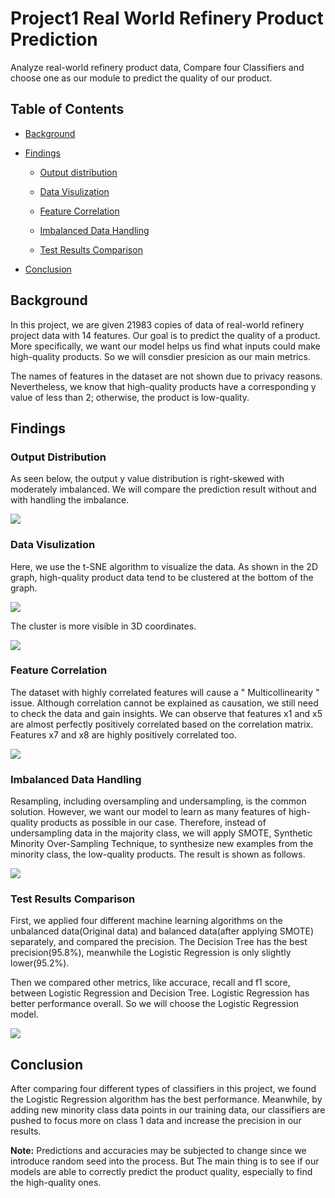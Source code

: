 # Project1 Real World Refinery Product Prediction
Analyze real-world refinery product data, Compare four Classifiers and choose one as our module to predict the quality of our product.
## Table of Contents
* [Background](#background)

* [Findings](#findings)

  * [Output distribution](#output-distribution)

  * [Data Visulization](#data-visulization)

  * [Feature Correlation](#feature-correlation)

  * [Imbalanced Data Handling](#imbalanced-data-handling)

  * [Test Results Comparison](#test-results-comparison)

* [Conclusion](#conclusion)

## Background
In this project, we are given 21983 copies of data of real-world refinery project data with 14 features. Our goal is to predict the quality of a product. More specifically, we want our model helps us find what inputs could make high-quality products. So we will consdier presicion as our main metrics.

The names of features in the dataset are not shown due to privacy reasons. Nevertheless, we know that high-quality products have a corresponding y value of less than 2; otherwise, the product is low-quality.

## Findings
### Output Distribution
As seen below, the output y value distribution is right-skewed with moderately imbalanced. We will compare the prediction result without and with handling the imbalance.

![](images/Output%20Distribution.png)

### Data Visulization
Here, we use the t-SNE algorithm to visualize the data. As shown in the 2D graph, high-quality product data tend to be clustered at the bottom of the graph.

![](images/2D%20visualization.png)

The cluster is more visible in 3D coordinates.

![](images/3D%20visualization.png)

### Feature Correlation

The dataset with highly correlated features will cause a " Multicollinearity " issue. Although correlation cannot be explained as causation, we still need to check the data and gain insights. We can observe that features x1 and x5 are almost perfectly positively correlated based on the correlation matrix. Features x7 and x8 are highly positively correlated too.

![](images/Feature%20Correlation.png)

### Imbalanced Data Handling

Resampling, including oversampling and undersampling, is the common solution. However, we want our model to learn as many features of high-quality products as possible in our case. Therefore, instead of undersampling data in the majority class, we will apply SMOTE, Synthetic Minority Over-Sampling Technique, to synthesize new examples from the minority class, the low-quality products. The result is shown as follows. 

![](images/Cluster%20comparison.png)

### Test Results Comparison
First, we applied four different machine learning algorithms on the unbalanced data(Original data) and balanced data(after applying SMOTE) separately, and compared the precision. The Decision Tree has the best precision(95.8%), meanwhile the Logistic Regression is only slightly lower(95.2%).

Then we compared other metrics, like accurace, recall and f1 score, between Logistic Regression and Decision Tree. Logistic Regression has better performance overall. So we will choose the Logistic Regression model.

![](images/Prediction%20comparison.png)

## Conclusion

After comparing four different types of classifiers in this project, we found the Logistic Regression algorithm has the best performance. Meanwhile, by adding new minority class data points in our training data, our classifiers are pushed to focus more on class 1 data and increase the precision in our results.

**Note:** Predictions and accuracies may be subjected to change since we introduce random seed into the process. But The main thing is to see if our models are able to correctly predict the product quality, especially to find the high-quality ones.
